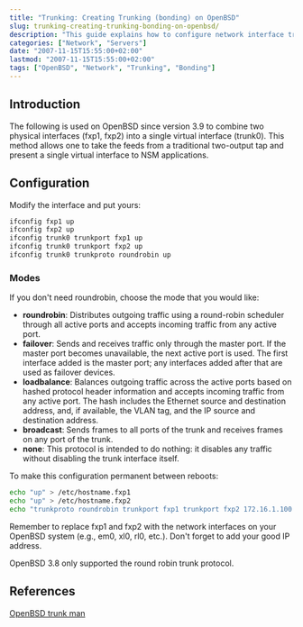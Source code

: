 ```yaml
---
title: "Trunking: Creating Trunking (bonding) on OpenBSD"
slug: trunking-creating-trunking-bonding-on-openbsd/
description: "This guide explains how to configure network interface trunking (bonding) on OpenBSD systems to combine multiple physical interfaces into a single virtual interface."
categories: ["Network", "Servers"]
date: "2007-11-15T15:55:00+02:00"
lastmod: "2007-11-15T15:55:00+02:00"
tags: ["OpenBSD", "Network", "Trunking", "Bonding"]
---
```


## Introduction

The following is used on OpenBSD since version 3.9 to combine two physical interfaces (fxp1, fxp2) into a single virtual interface (trunk0). This method allows one to take the feeds from a traditional two-output tap and present a single virtual interface to NSM applications.

## Configuration

Modify the interface and put yours:

```bash
ifconfig fxp1 up
ifconfig fxp2 up
ifconfig trunk0 trunkport fxp1 up
ifconfig trunk0 trunkport fxp2 up
ifconfig trunk0 trunkproto roundrobin up
```

### Modes

If you don't need roundrobin, choose the mode that you would like:

- **roundrobin**: Distributes outgoing traffic using a round-robin scheduler through all active ports and accepts incoming traffic from any active port.
- **failover**: Sends and receives traffic only through the master port. If the master port becomes unavailable, the next active port is used. The first interface added is the master port; any interfaces added after that are used as failover devices.
- **loadbalance**: Balances outgoing traffic across the active ports based on hashed protocol header information and accepts incoming traffic from any active port. The hash includes the Ethernet source and destination address, and, if available, the VLAN tag, and the IP source and destination address.
- **broadcast**: Sends frames to all ports of the trunk and receives frames on any port of the trunk.
- **none**: This protocol is intended to do nothing: it disables any traffic without disabling the trunk interface itself.

To make this configuration permanent between reboots:

```bash
echo "up" > /etc/hostname.fxp1
echo "up" > /etc/hostname.fxp2
echo "trunkproto roundrobin trunkport fxp1 trunkport fxp2 172.16.1.100 netmask 255.255.255.0" > /etc/hostname.trunk0
```

Remember to replace fxp1 and fxp2 with the network interfaces on your OpenBSD system (e.g., em0, xl0, rl0, etc.). Don't forget to add your good IP address.

OpenBSD 3.8 only supported the round robin trunk protocol.

## References

[OpenBSD trunk man](https://www.openbsd.org/cgi-bin/man.cgi?query=trunk&apropos=0&sektion=4&manpath=OpenBSD+Current&arch=i386&format=html)
